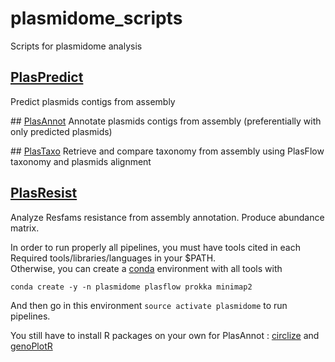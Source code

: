 # plasmidome_scripts
Scripts for plasmidome analysis 

## [PlasPredict](PlasPredict) 
Predict plasmids contigs from assembly 

## [PlasAnnot](PlasAnnot)
Annotate plasmids contigs from assembly (preferentially with only predicted plasmids) 

## [PlasTaxo](PlasTaxo) 
Retrieve and compare taxonomy from assembly using PlasFlow taxonomy and plasmids alignment 

## [PlasResist](PlasResist) 
Analyze Resfams resistance from assembly annotation. Produce abundance matrix.  

In order to run properly all pipelines, you must have tools cited in each Required tools/libraries/languages in your $PATH.  
Otherwise, you can create a [conda](https://conda.io/docs/) environment with all tools with 
```
conda create -y -n plasmidome plasflow prokka minimap2
```
And then go in this environment `source activate plasmidome` to run pipelines.    

You still have to install R packages on your own for PlasAnnot : [circlize](https://github.com/jokergoo/circlize) and [genoPlotR](http://genoplotr.r-forge.r-project.org/)

                     
